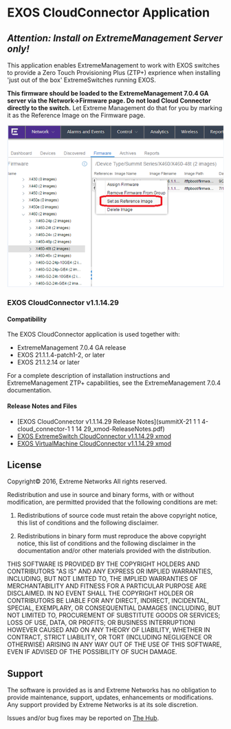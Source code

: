 # EXOS CloudConnector Application
## _Attention: Install on ExtremeManagement Server only!_
This application enables ExtremeManagement to work with EXOS switches to provide a Zero Touch Provisioning Plus (ZTP+) exprience when installing 'just out of the box' ExtremeSwitches running EXOS.

__This firmware should be loaded to the ExtremeManagement 7.0.4 GA server via the Network->Firmware page. Do not load Cloud Connector directly to the switch.__ 
Let Extreme Management do that for you by marking it as the Reference Image on the Firmware page.

![](EmgmtRefImage.png "ExtremeManageme Reference image")


### EXOS CloudConnector v1.1.14.29
#### Compatibility
The EXOS CloudConnector application is used together with:
* ExtremeManagement 7.0.4 GA release
* EXOS 21.1.1.4-patch1-2, or later
* EXOS 21.1.2.14 or later

For a complete description of installation instructions and ExtremeManagement ZTP+ capabilities, see the ExtremeManagement 7.0.4 documentation.

#### Release Notes and Files
* [EXOS CloudConnector v1.1.14.29 Release Notes](summitX-21 1 1 4-cloud_connector-1 1 14 29_xmod-ReleaseNotes.pdf)
* [EXOS ExtremeSwitch CloudConnector v1.1.14.29 xmod](https://github.com/extremenetworks/EXOS_Apps/blob/master/CloudConnector/summitX-21.1.1.4-cloud_connector-1.1.14.29.xmod?raw=true)
* [EXOS VirtualMachine CloudConnector v1.1.14.29 xmod](https://github.com/extremenetworks/EXOS_Apps/blob/master/CloudConnector/vm-21.1.1.4-cloud_connector-1.1.14.29.xmod?raw=true)

## License
Copyright© 2016, Extreme Networks
All rights reserved.

Redistribution and use in source and binary forms, with or without modification,
are permitted provided that the following conditions are met:

1. Redistributions of source code must retain the above copyright notice, this
list of conditions and the following disclaimer.

2. Redistributions in binary form must reproduce the above copyright notice,
this list of conditions and the following disclaimer in the documentation
and/or other materials provided with the distribution.

THIS SOFTWARE IS PROVIDED BY THE COPYRIGHT HOLDERS AND CONTRIBUTORS "AS IS" AND
ANY EXPRESS OR IMPLIED WARRANTIES, INCLUDING, BUT NOT LIMITED TO, THE IMPLIED
WARRANTIES OF MERCHANTABILITY AND FITNESS FOR A PARTICULAR PURPOSE ARE
DISCLAIMED. IN NO EVENT SHALL THE COPYRIGHT HOLDER OR CONTRIBUTORS BE LIABLE
FOR ANY DIRECT, INDIRECT, INCIDENTAL, SPECIAL, EXEMPLARY, OR CONSEQUENTIAL
DAMAGES (INCLUDING, BUT NOT LIMITED TO, PROCUREMENT OF SUBSTITUTE GOODS OR
SERVICES; LOSS OF USE, DATA, OR PROFITS; OR BUSINESS INTERRUPTION) HOWEVER
CAUSED AND ON ANY THEORY OF LIABILITY, WHETHER IN CONTRACT, STRICT LIABILITY,
OR TORT (INCLUDING NEGLIGENCE OR OTHERWISE) ARISING IN ANY WAY OUT OF THE USE
OF THIS SOFTWARE, EVEN IF ADVISED OF THE POSSIBILITY OF SUCH DAMAGE.

## Support
The software is provided as is and Extreme Networks has no obligation to provide
maintenance, support, updates, enhancements or modifications.
Any support provided by Extreme Networks is at its sole discretion.

Issues and/or bug fixes may be reported on [The Hub](https://community.extremenetworks.com/extreme).

